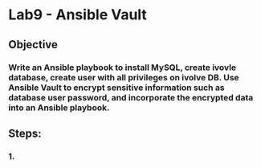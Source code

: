 # Lab9 -  Ansible Vault

## Objective

###  Write an Ansible playbook to install MySQL, create ivovle database, create user with all privileges on ivolve DB. Use Ansible Vault to encrypt sensitive information such as database user password, and incorporate the encrypted data into an Ansible playbook.

## Steps:

### 1. 



